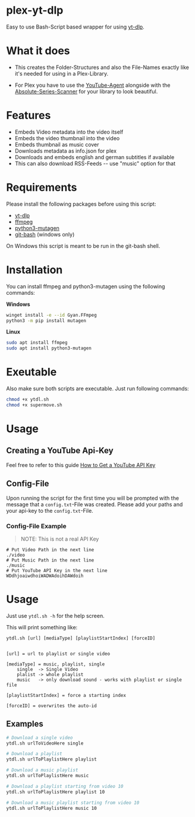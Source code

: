 # plex-yt-dlp

Easy to use Bash-Script based wrapper for using [yt-dlp](https://github.com/yt-dlp/yt-dlp).

# What it does
* This creates the Folder-Structures and also the File-Names exactly like it's needed for using in a Plex-Library.

* For Plex you have to use the [YouTube-Agent](https://github.com/ZeroQI/YouTube-Agent.bundle) alongside with the [Absolute-Series-Scanner](https://github.com/ZeroQI/Absolute-Series-Scanner) for your library to look beautiful.

# Features
* Embeds Video metadata into the video itself
* Embeds the video thumbnail into the video
* Embeds thumbnail as music cover
* Downloads metadata as info.json for plex
* Downloads and embeds english and german subtitles if available
* This can also download RSS-Feeds -- use "music" option for that

# Requirements

Please install the following packages before using this script:

* [yt-dlp](https://github.com/yt-dlp/yt-dlp/releases/latest/download/yt-dlp)
* [ffmpeg](https://ffmpeg.org/)
* [python3-mutagen](https://mutagen.readthedocs.io/en/latest/)
* [git-bash](https://git-scm.com/downloads) (windows only)

On Windows this script is meant to be run in the git-bash shell.

# Installation

You can install ffmpeg and python3-mutagen using the following commands:

**Windows**
```bash
winget install -e --id Gyan.FFmpeg
python3 -m pip install mutagen
```

**Linux**
```bash
sudo apt install ffmpeg
sudo apt install python3-mutagen
```

# Exeutable

Also make sure both scripts are executable. Just run following commands:
```bash
chmod +x ytdl.sh
chmod +x supermove.sh
```

# Usage

## Creating a YouTube Api-Key

Feel free to refer to this guide
[How to Get a YouTube API Key](https://blog.hubspot.com/website/how-to-get-youtube-api-key)

## Config-File

Upon running the script for the first time you will be prompted with the message that a `config.txt`-File was created.
Please add your paths and your api-key to the `config.txt`-File.

### Config-File Example

> NOTE: This is not a real API Key

```text
# Put Video Path in the next line
./video
# Put Music Path in the next line
./music
# Put YouTube API Key in the next line
WDdhjoaiwdhoiWADWAdoihDAWdoih
```

# Usage

Just use `ytdl.sh -h` for the help screen.

This will print something like:

```
ytdl.sh [url] [mediaType] [playlistStartIndex] [forceID]


[url] = url to playlist or single video

[mediaType] = music, playlist, single
    single  -> Single Video
    plalist -> whole playlist
    music   -> only download sound - works with playlist or single file

[playlistStartIndex] = force a starting index

[forceID] = overwrites the auto-id
```

## Examples

```bash
# Download a single video
ytdl.sh urlToVideoHere single

# Download a playlist
ytdl.sh urlToPlaylistHere playlist

# Download a music playlist
ytdl.sh urlToPlaylistHere music

# Download a playlist starting from video 10
ytdl.sh urlToPlaylistHere playlist 10

# Download a music playlist starting from video 10
ytdl.sh urlToPlaylistHere music 10
```